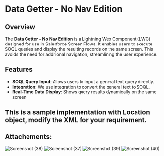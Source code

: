 # Data Getter - No Nav Edition 

## Overview

The **Data Getter - No Nav Edition** is a Lightning Web Component (LWC) designed for use in Salesforce Screen Flows. It enables users to execute SOQL queries and display the resulting records on the same screen. This avoids the need for additional navigation, streamlining the user experience.

## Features

- **SOQL Query Input**: Allows users to input a general text query directly.
- **Integration**: We use integration to convert the general text to SOQL.
- **Real-Time Data Display**: Shows query results dynamically on the same screen.

## This is a sample implementation with Location object, modify the XML for your requirement.

## Attachements:

![Screenshot (38)](https://github.com/user-attachments/assets/4be62ce0-9639-497b-9a94-41649b9e3696)
![Screenshot (37)](https://github.com/user-attachments/assets/30219b34-13ea-4b4c-9fe9-7fdeddad48d6)
![Screenshot (39)](https://github.com/user-attachments/assets/efe406d8-aa69-4678-a64d-f9b3e92c08a3)
![Screenshot (40)](https://github.com/user-attachments/assets/44503f77-cc73-4d4c-82fe-fb4ffc8e3372)
